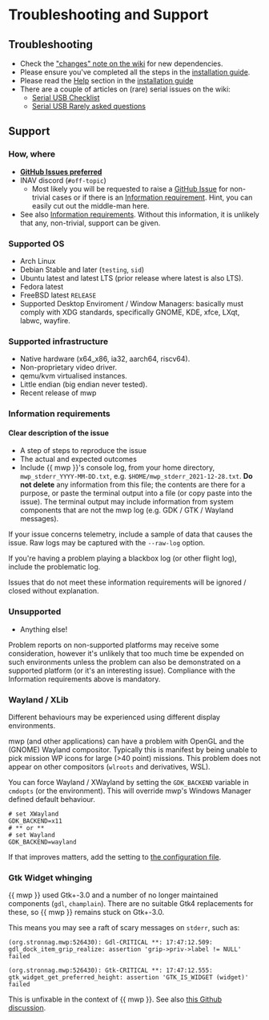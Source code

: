 # Troubleshooting and Support

## Troubleshooting

* Check the ["changes" note on the wiki](https://github.com/stronnag/mwptools/wiki/Recent-Changes) for new dependencies.
* Please ensure you've completed all the steps in the [installation guide](Building-with-meson-and-ninja.md).
* Please read the [Help](Building-with-meson-and-ninja.md#help) section in the [installation guide](Building-with-meson-and-ninja.md)
* There are a couple of articles on (rare) serial issues on the wiki:
    * [Serial USB Checklist](https://github.com/stronnag/mwptools/wiki/Serial-USB-checklist)
	* [Serial USB Rarely asked questions](https://github.com/stronnag/mwptools/wiki/Serial-USB-RAQ)

## Support

### How, where

* [**GitHub Issues preferred**](https://github.com/stronnag/mwptools/issues)
* INAV discord (`#off-topic`)
    * Most likely you will be requested to raise a [GitHub Issue](https://github.com/stronnag/mwptools/issues) for non-trivial cases or if there is an [Information requirement](#information-requirements). Hint, you can easily cut out the middle-man here.
* See also [Information requirements](#information-requirements). Without this information, it is unlikely that any, non-trivial, support can be given.

### Supported OS

* Arch Linux
* Debian Stable and later (`testing`, `sid`)
* Ubuntu latest and latest LTS (prior release where latest is also LTS).
* Fedora latest
* FreeBSD latest `RELEASE`
* Supported Desktop Enviroment / Window Managers: basically must comply with XDG standards, specifically GNOME, KDE, xfce, LXqt, labwc, wayfire.

### Supported infrastructure

* Native hardware (x64_x86, ia32, aarch64, riscv64).
* Non-proprietary video driver.
* qemu/kvm virtualised instances.
* Little endian (big endian never tested).
* Recent release of mwp

### Information requirements

#### Clear description of the issue

* A step of steps to reproduce the issue
* The actual and expected outcomes
* Include {{ mwp }}'s console log, from your home directory, `mwp_stderr_YYYY-MM-DD.txt`, e.g. `$HOME/mwp_stderr_2021-12-28.txt`. **Do not delete** any information from this file; the contents are there for a purpose, or paste the terminal output into a file (or copy paste into the issue). The terminal output may include information from system components that are not the mwp log (e.g. GDK / GTK / Wayland messages).

If your issue concerns telemetry, include a sample of data that causes the issue. Raw logs may be captured with the `--raw-log` option.

If you're having a problem playing a blackbox log (or other flight log), include the problematic log.

Issues that do not meet these information requirements will be ignored / closed without explanation.

### Unsupported

* Anything else!

Problem reports on non-supported platforms may receive some consideration, however it's unlikely that too much time be expended on such environments unless the problem can also be demonstrated on a supported platform (or it's an interesting issue). Compliance with the Information requirements above is mandatory.

### Wayland / XLib

Different behaviours may be experienced using different display environments.

mwp (and other applications) can have a problem with OpenGL and the (GNOME) Wayland compositor. Typically this is manifest by being unable to pick mission WP icons for large (>40 point) missions. This problem does not appear on other compositors (`wlroots` and derivatives,  WSL).

You can force Wayland / XWayland by setting the `GDK_BACKEND` variable in `cmdopts` (or the environment). This will override mwp's Windows Manager defined default behaviour.

    # set XWayland
    GDK_BACKEND=x11
	# ** or **
    # set Wayland
    GDK_BACKEND=wayland

If that improves matters, add the setting to [the configuration file](mwp-Configuration.md#cmdopts).

### Gtk Widget whinging

{{ mwp }} used Gtk+-3.0 and a number of no longer maintained components (`gdl`, `champlain`). There are no suitable Gtk4 replacements for these, so {{ mwp }} remains stuck on Gtk+-3.0.

This means you may see a raft of scary messages on `stderr`, such as:

```
(org.stronnag.mwp:526430): Gdl-CRITICAL **: 17:47:12.509: gdl_dock_item_grip_realize: assertion 'grip->priv->label != NULL' failed

(org.stronnag.mwp:526430): Gtk-CRITICAL **: 17:47:12.555: gtk_widget_get_preferred_height: assertion 'GTK_IS_WIDGET (widget)' failed
```

This is unfixable in the context of {{ mwp }}. See also [this Github discussion]( https://github.com/stronnag/mwptools/discussions/128).

